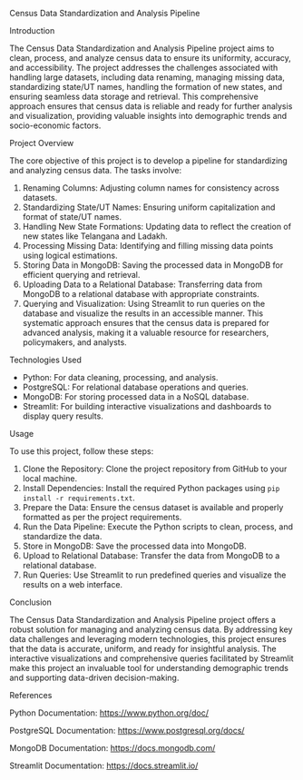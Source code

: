 Census Data Standardization and Analysis Pipeline

Introduction

The Census Data Standardization and Analysis Pipeline project aims to clean, process, and analyze census data to ensure its uniformity, accuracy, and accessibility. The project addresses the challenges associated with handling large datasets, including data renaming, managing missing data, standardizing state/UT names, handling the formation of new states, and ensuring seamless data storage and retrieval. This comprehensive approach ensures that census data is reliable and ready for further analysis and visualization, providing valuable insights into demographic trends and socio-economic factors.

Project Overview

The core objective of this project is to develop a pipeline for standardizing and analyzing census data. The tasks involve:

1. Renaming Columns: Adjusting column names for consistency across datasets.
2. Standardizing State/UT Names: Ensuring uniform capitalization and format of state/UT names.
3. Handling New State Formations: Updating data to reflect the creation of new states like Telangana and Ladakh.
4. Processing Missing Data: Identifying and filling missing data points using logical estimations.
5. Storing Data in MongoDB: Saving the processed data in MongoDB for efficient querying and retrieval.
6. Uploading Data to a Relational Database: Transferring data from MongoDB to a relational database with appropriate constraints.
7. Querying and Visualization: Using Streamlit to run queries on the database and visualize the results in an accessible manner.
This systematic approach ensures that the census data is prepared for advanced analysis, making it a valuable resource for researchers, policymakers, and analysts.

Technologies Used

- Python: For data cleaning, processing, and analysis.
- PostgreSQL: For relational database operations and queries.
- MongoDB: For storing processed data in a NoSQL database.
- Streamlit: For building interactive visualizations and dashboards to display query results.
  
Usage

To use this project, follow these steps:

1. Clone the Repository: Clone the project repository from GitHub to your local machine.
2. Install Dependencies: Install the required Python packages using `pip install -r requirements.txt`.
3. Prepare the Data: Ensure the census dataset is available and properly formatted as per the project requirements.
4. Run the Data Pipeline: Execute the Python scripts to clean, process, and standardize the data.
5. Store in MongoDB: Save the processed data into MongoDB.
6. Upload to Relational Database: Transfer the data from MongoDB to a relational database.
7. Run Queries: Use Streamlit to run predefined queries and visualize the results on a web interface.
   
Conclusion

The Census Data Standardization and Analysis Pipeline project offers a robust solution for managing and analyzing census data. By addressing key data challenges and leveraging modern technologies, this project ensures that the data is accurate, uniform, and ready for insightful analysis. The interactive visualizations and comprehensive queries facilitated by Streamlit make this project an invaluable tool for understanding demographic trends and supporting data-driven decision-making.

References

Python Documentation: https://www.python.org/doc/

PostgreSQL Documentation: https://www.postgresql.org/docs/

MongoDB Documentation: https://docs.mongodb.com/

Streamlit Documentation: https://docs.streamlit.io/
